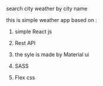 search city weather by city name 

this is simple weather app  based on :
1) simple React js

 2) Rest API

3) the syle is made by Material ui 

4) SASS 

5) Flex css
